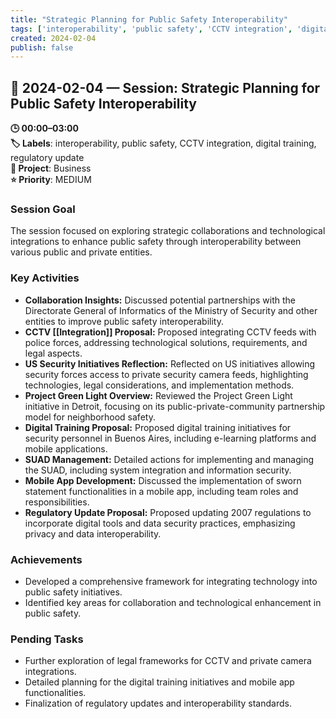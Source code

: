 ```yaml
---
title: "Strategic Planning for Public Safety Interoperability"
tags: ['interoperability', 'public safety', 'CCTV integration', 'digital training', 'regulatory update']
created: 2024-02-04
publish: false
---
```


## 📅 2024-02-04 — Session: Strategic Planning for Public Safety Interoperability

**🕒 00:00–03:00**  
**🏷️ Labels**: interoperability, public safety, CCTV integration, digital training, regulatory update  
**📂 Project**: Business  
**⭐ Priority**: MEDIUM  


### Session Goal
The session focused on exploring strategic collaborations and technological integrations to enhance public safety through interoperability between various public and private entities.

### Key Activities
- **Collaboration Insights:** Discussed potential partnerships with the Directorate General of Informatics of the Ministry of Security and other entities to improve public safety interoperability.
- **CCTV [[Integration]] Proposal:** Proposed integrating CCTV feeds with police forces, addressing technological solutions, requirements, and legal aspects.
- **US Security Initiatives Reflection:** Reflected on US initiatives allowing security forces access to private security camera feeds, highlighting technologies, legal considerations, and implementation methods.
- **Project Green Light Overview:** Reviewed the Project Green Light initiative in Detroit, focusing on its public-private-community partnership model for neighborhood safety.
- **Digital Training Proposal:** Proposed digital training initiatives for security personnel in Buenos Aires, including e-learning platforms and mobile applications.
- **SUAD Management:** Detailed actions for implementing and managing the SUAD, including system integration and information security.
- **Mobile App Development:** Discussed the implementation of sworn statement functionalities in a mobile app, including team roles and responsibilities.
- **Regulatory Update Proposal:** Proposed updating 2007 regulations to incorporate digital tools and data security practices, emphasizing privacy and data interoperability.

### Achievements
- Developed a comprehensive framework for integrating technology into public safety initiatives.
- Identified key areas for collaboration and technological enhancement in public safety.

### Pending Tasks
- Further exploration of legal frameworks for CCTV and private camera integrations.
- Detailed planning for the digital training initiatives and mobile app functionalities.
- Finalization of regulatory updates and interoperability standards.
